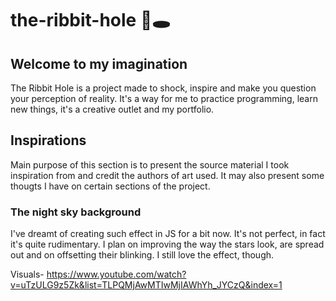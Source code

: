 # the-ribbit-hole 🐸🕳️

## Welcome to my imagination

The Ribbit Hole is a project made to shock, inspire and make you question your perception of reality.
It's a way for me to practice programming, learn new things, it's a creative outlet and my portfolio.

## Inspirations

Main purpose of this section is to present the source material I took inspiration from and credit the authors of art used.
It may also present some thougts I have on certain sections of the project.

### The night sky background

I've dreamt of creating such effect in JS for a bit now. It's not perfect, in fact it's quite rudimentary.
I plan on improving the way the stars look, are spread out and on offsetting their blinking.
I still love the effect, though.

Visuals- https://www.youtube.com/watch?v=uTzULG9z5Zk&list=TLPQMjAwMTIwMjIAWhYh_JYCzQ&index=1

